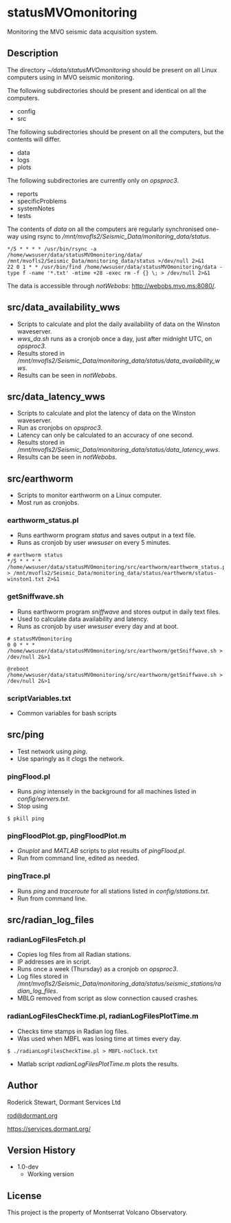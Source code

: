 # statusMVOmonitoring

Monitoring the MVO seismic data acquisition system.

## Description

The directory *~/data/statusMVOmonitoring* should be present on all Linux computers using in MVO seismic monitoring.

The following subdirectories should be present and identical on all the computers.

* config
* src

The following subdirectories should be present on all the computers, but the contents will differ.
* data
* logs
* plots

The following subdirectories are currently only on *opsproc3*.
* reports
* specificProblems
* systemNotes
* tests

The contents of *data* on all the computers are regularly synchronised one-way using rsync to */mnt/mvofls2/Seismic_Data/monitoring_data/status*.
```
*/5 * * * * /usr/bin/rsync -a /home/wwsuser/data/statusMVOmonitoring/data/ /mnt/mvofls2/Seismic_Data/monitoring_data/status >/dev/null 2>&1
22 0 1 * * /usr/bin/find /home/wwsuser/data/statusMVOmonitoring/data -type f -name '*.txt' -mtime +28 -exec rm -f {} \; > /dev/null 2>&1
```
The data is accessible through *notWebobs*: http://webobs.mvo.ms:8080/.


## src/data_availability_wws

* Scripts to calculate and plot the daily availability of data on the Winston waveserver.
* *wws_da.sh* runs as a cronjob once a day, just after midnight UTC, on *opsproc3*.
* Results stored in */mnt/mvofls2/Seismic_Data/monitoring_data/status/data_availability_wws*.
* Results can be seen in *notWebobs*.


## src/data_latency_wws

* Scripts to calculate and plot the latency of data on the Winston waveserver.
* Run as cronjobs on *opsproc3*.
* Latency can only be calculated to an accuracy of one second.
* Results stored in */mnt/mvofls2/Seismic_Data/monitoring_data/status/data_latency_wws*.
* Results can be seen in *notWebobs*.

## src/earthworm

* Scripts to monitor earthworm on a Linux computer.
* Most run as cronjobs.

### earthworm_status.pl

* Runs earthworm program *status* and saves output in a text file.
* Runs as cronjob by user *wwsuser* on every 5 minutes.
```
# earthworm status
*/5 * * * * /home/wwsuser/data/statusMVOmonitoring/src/earthworm/earthworm_status.pl > /mnt/mvofls2/Seismic_Data/monitoring_data/status/earthworm/status-winston1.txt 2>&1
```

### getSniffwave.sh

* Runs earthworm program *sniffwave* and stores output in daily text files.
* Used to calculate data availability and latency.
* Runs as cronjob by user *wwsuser* every day and at boot.
```
# statusMVOmonitoring
0 0 * * * /home/wwsuser/data/statusMVOmonitoring/src/earthworm/getSniffwave.sh > /dev/null 2&>1

@reboot /home/wwsuser/data/statusMVOmonitoring/src/earthworm/getSniffwave.sh > /dev/null 2&>1
```

### scriptVariables.txt

* Common variables for bash scripts


## src/ping

* Test network using *ping*.
* Use sparingly as it clogs the network.

### pingFlood.pl

* Runs *ping* intensely in the background for all machines listed in *config/servers.txt*.
* Stop using
```
$ pkill ping
```

### pingFloodPlot.gp, pingFloodPlot.m

* *Gnuplot* and *MATLAB* scripts to plot results of *pingFlood.pl*.
* Run from command line, edited as needed.

### pingTrace.pl

* Runs *ping* and *traceroute* for all stations listed in *config/stations.txt*.
* Run from command line.

## src/radian_log_files

### radianLogFilesFetch.pl

* Copies log files from all Radian stations.
* IP addresses are in script.
* Runs once a week (Thursday) as a cronjob on *opsproc3*.
* Log files stored in */mnt/mvofls2/Seismic_Data/monitoring_data/status/seismic_stations/radian_log_files*.
* MBLG removed from script as slow connection caused crashes.

### radianLogFilesCheckTime.pl, radianLogFilesPlotTime.m

* Checks time stamps in Radian log files.
* Was used when MBFL was losing time at times every day.
```
$ ./radianLogFilesCheckTime.pl > MBFL-noClock.txt
```
* Matlab script *radianLogFilesPlotTime.m* plots the results.

## Author

Roderick Stewart, Dormant Services Ltd

rod@dormant.org

https://services.dormant.org/

## Version History

* 1.0-dev
    * Working version

## License

This project is the property of Montserrat Volcano Observatory.
